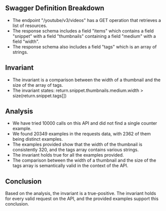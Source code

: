 ## Swagger Definition Breakdown
- The endpoint "/youtube/v3/videos" has a GET operation that retrieves a list of resources.
- The response schema includes a field "items" which contains a field "snippet" with a field "thumbnails" containing a field "medium" with a field "width".
- The response schema also includes a field "tags" which is an array of strings.

## Invariant
- The invariant is a comparison between the width of a thumbnail and the size of the array of tags.
- The invariant states: return.snippet.thumbnails.medium.width > size(return.snippet.tags[])

## Analysis
- We have tried 10000 calls on this API and did not find a single counter example.
- We found 20349 examples in the requests data, with 2362 of them being distinct examples.
- The examples provided show that the width of the thumbnail is consistently 320, and the tags array contains various strings.
- The invariant holds true for all the examples provided.
- The comparison between the width of a thumbnail and the size of the tags array is semantically valid in the context of the API.

## Conclusion
Based on the analysis, the invariant is a true-positive. The invariant holds for every valid request on the API, and the provided examples support this conclusion.
